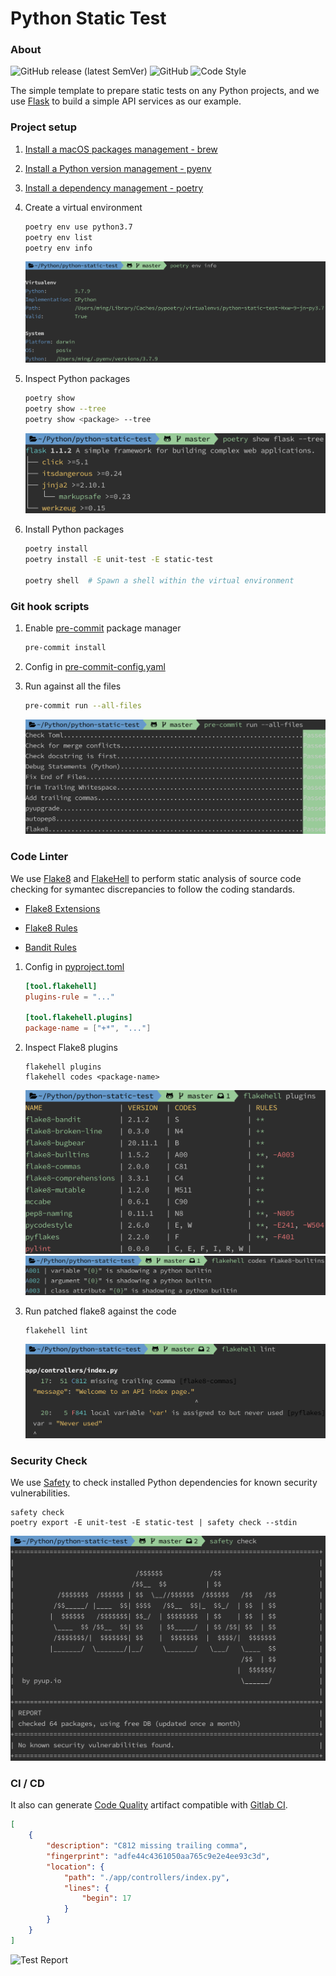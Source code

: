 # Python Static Test

### About

![GitHub release (latest SemVer)](https://img.shields.io/github/v/release/hackerYM/python-static-test)
![GitHub](https://img.shields.io/github/license/hackerYM/python-static-test)
![Code Style](https://img.shields.io/badge/code%20style-flake8-000000.svg)

The simple template to prepare static tests on any Python projects, and we use [Flask](https://github.com/pallets/flask)
to build a simple API services as our example.


### Project setup

1. [Install a macOS packages management - brew](https://brew.sh/)

1. [Install a Python version management - pyenv](https://github.com/pyenv/pyenv)

1. [Install a dependency management - poetry](https://python-poetry.org/docs/)

1. Create a virtual environment

   ```bash
   poetry env use python3.7
   poetry env list
   poetry env info
   ```

   ![Sample Image](images/sample-01.png)

1. Inspect Python packages

   ```bash
   poetry show
   poetry show --tree
   poetry show <package> --tree
   ```

   ![Sample Image](images/sample-02.png)

1. Install Python packages

   ```bash
   poetry install
   poetry install -E unit-test -E static-test

   poetry shell  # Spawn a shell within the virtual environment
   ```


### Git hook scripts

1. Enable [pre-commit](https://pre-commit.com/) package manager

   ```bash
   pre-commit install
   ```

1. Config in [pre-commit-config.yaml](.pre-commit-config.yaml)

1. Run against all the files

   ```bash
   pre-commit run --all-files
   ```

   ![Sample Image](images/sample-03.png)

### Code Linter

We use [Flake8](https://flake8.pycqa.org/en/latest/) and [FlakeHell](https://flakehell.readthedocs.io/index.html) to
perform static analysis of source code checking for symantec discrepancies to follow the coding standards.

- [Flake8 Extensions](https://github.com/DmytroLitvinov/awesome-flake8-extensions)

- [Flake8 Rules](https://lintlyci.github.io/Flake8Rules/)

- [Bandit Rules](https://bandit.readthedocs.io/en/latest/plugins/index.html#complete-test-plugin-listing)

1. Config in [pyproject.toml](pyproject.toml)

   ```toml
   [tool.flakehell]
   plugins-rule = "..."

   [tool.flakehell.plugins]
   package-name = ["+*", "..."]
   ```

1. Inspect Flake8 plugins

   ```shell
   flakehell plugins
   flakehell codes <package-name>
   ```

   ![Sample Image](images/sample-04.png)
   ![Sample Image](images/sample-05.png)

1. Run patched flake8 against the code

   ```shell
   flakehell lint
   ```

   ![Sample Image](images/sample-06.png)


### Security Check

We use [Safety](https://github.com/pyupio/safety) to check installed Python dependencies for known security
vulnerabilities.

```shell
safety check
poetry export -E unit-test -E static-test | safety check --stdin
```

![Sample Image](images/sample-07.png)


### CI / CD

It also can generate [Code Quality](https://docs.gitlab.com/ee/user/project/merge_requests/code_quality.html) artifact
compatible with [Gitlab CI](.gitlab-ci.yml).

```json
[
    {
        "description": "C812 missing trailing comma",
        "fingerprint": "adfe44c4361050aa765c9e2e4ee93c3d",
        "location": {
            "path": "./app/controllers/index.py",
            "lines": {
                "begin": 17
            }
        }
    }
]
```

![Test Report](https://docs.gitlab.com/ee/user/project/merge_requests/img/code_quality.png)
